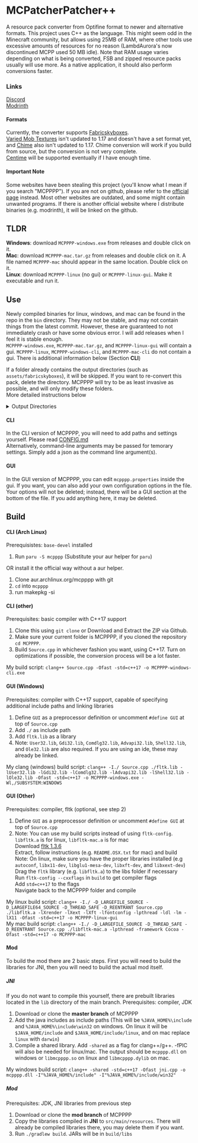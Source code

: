 # MCPatcherPatcher++
A resource pack converter from Optifine format to newer and alternative formats. This project uses C++ as the language. This might seem odd in the Minecraft community, but allows using 25MB of RAM, where other tools use excessive amounts of resources for no reason (LambdAurora's now discontinued MCPP used 50 MB idle). Note that RAM usage varies depending on what is being converted, FSB and zipped resource packs usually will use more. As a native application, it should also perform conversions faster.  

### Links  
[Discord](https://discord.gg/waXJDswsaR)  
[Modrinth](https://modrinth.com/mod/mcpppp)

#### Formats
Currently, the converter supports [Fabricskyboxes](https://modrinth.com/mod/fabricskyboxes).  
[Varied Mob Textures](https://www.curseforge.com/minecraft/mc-mods/varied-mob-textures) isn't updated to 1.17 and doesn't have a set format yet, and [Chime](https://www.curseforge.com/minecraft/mc-mods/chime-fabric) also isn't updated to 1.17. Chime conversion will work if you build from source, but the conversion is not very complete.  
[Centime](https://github.com/SekoiaTree/Centime) will be supported eventually if I have enough time.  

#### Important Note
Some websites have been stealing this project (you'll know what I mean if you search "MCPPPP"). If you are not on github, please refer to the [official page](https://github.com/supsm/MCPPPP) instead. Most other websites are outdated, and some might contain unwanted programs. If there is another official website where I distribute binaries (e.g. modrinth), it will be linked on the github.  

## TLDR
**Windows**: download `MCPPPP-windows.exe` from releases and double click on it.  
**Mac**: download `MCPPPP-mac.tar.gz` from releases and double click on it. A file named `MCPPPP-mac` should appear in the same location. Double click on it.  
**Linux**: download `MCPPPP-linux` (no gui) or `MCPPPP-linux-gui`. Make it executable and run it.  

## Use
Newly compiled binaries for linux, windows, and mac can be found in the repo in the `bin` directory. They may not be stable, and may not contain things from the latest commit. However, these are guaranteed to not immediately crash or have some obvious error. I will add releases when I feel it is stable enough.  
`MCPPPP-windows.exe`, `MCPPPP-mac.tar.gz`, and `MCPPPP-linux-gui` will contain a gui.
`MCPPPP-linux`, `MCPPPP-windows-cli`, and `MCPPPP-mac-cli` do not contain a gui. There is additional information below (Section **CLI**)  
  
If a folder already contains the output directories (such as `assets/fabricskyboxes`), it will be skipped. If you want to re-convert this pack, delete the directory. MCPPPP will try to be as least invasive as possible, and will only modify these folders.  
More detailed instructions below  
<details>
  <summary>Output Directories</summary>

  Fabricskyboxes: `assets/fabricskyboxes/sky`  
  Varied Mob Textures: `assets/minecraft/varied/textures/entity`  
  Chime: `assets/mcpppp`, `assets/minecraft/overrides`
</details>


#### CLI
In the CLI version of MCPPPP, you will need to add paths and settings yourself. Please read [CONFIG.md](CONFIG.md)  
Alternatively, command-line arguments may be passed for temorary settings. Simply add a json as the command line argument(s). 

#### GUI
In the GUI version of MCPPPP, you can edit `mcpppp.properties` inside the gui. If you want, you can also add your own configuration options in the file. Your options will not be deleted; instead, there will be a GUI section at the bottom of the file. If you add anything here, it may be deleted.  

## Build

#### CLI (Arch Linux)
Prerequisistes: `base-devel` installed
1. Run `paru -S mcpppp` (Substitute your aur helper for `paru`)

OR install it the official way without a aur helper.

1. Clone aur.archlinux.org/mcpppp with git
2. `cd` into `mcpppp`
3. run makepkg -si

#### CLI (other)
Prerequisites: basic compiler with C++17 support  
1. Clone this using `git clone` or Download and Extract the ZIP via Github.  
2. Make sure your current folder is MCPPPP, if you cloned the repository `cd MCPPPP`.  
3. Build `Source.cpp` in whichever fashion you want, using C++17. Turn on optimizations if possible, the conversion process will be a lot faster.  

My build script: `clang++ Source.cpp -Ofast -std=c++17 -o MCPPPP-windows-cli.exe`  

#### GUI (Windows)
Prerequisites: compiler with C++17 support, capable of specifying additional include paths and linking libraries  
1. Define `GUI` as a preprocessor definition or uncomment `#define GUI` at top of `Source.cpp`  
2. Add `./` as include path  
3. Add `fltk.lib` as a library  
4. Note: `User32.lib`, `Gdi32.lib`, `Comdlg32.lib`, `Advapi32.lib`, `Shell32.lib`, and `Ole32.lib` are also required. If you are using an ide, these may already be linked.  

My clang (windows) build script: `clang++ -I./ Source.cpp ./fltk.lib -lUser32.lib -lGdi32.lib -lComdlg32.lib -lAdvapi32.lib -lShell32.lib -lOle32.lib -Ofast -std=c++17 -o MCPPPP-windows.exe -Wl,/SUBSYSTEM:WINDOWS`  

#### GUI (Other)
Prerequisites: compiler, fltk (optional, see step 2)  
1. Define `GUI` as a preprocessor definition or uncomment `#define GUI` at top of `Source.cpp`  
2. Note: You can use my build scripts instead of using `fltk-config`. `libfltk.a` is for linux, `libfltk-mac.a` is for mac  
Download [fltk 1.3.6](https://github.com/fltk/fltk/releases/tag/release-1.3.6)  
Extract, follow instructions (e.g. `README.OSX.txt` for mac) and build  
Note: On linux, make sure you have the proper libraries installed (e.g `autoconf`, `libx11-dev`, `libglu1-mesa-dev`, `libxft-dev`, and `libxext-dev`)  
Drag the `fltk` library (e.g. `libfltk.a`) to the libs folder if necessary  
Run `fltk-config --cxxflags` in `build` to get compiler flags  
Add `std=c++17` to the flags  
Navigate back to the MCPPPP folder and compile  

My linux build script: `clang++ -I./ -D_LARGEFILE_SOURCE -D_LARGEFILE64_SOURCE -D_THREAD_SAFE -D_REENTRANT Source.cpp ./libfltk.a -lXrender -lXext -lXft -lfontconfig -lpthread -ldl -lm -lX11 -Ofast -std=c++17 -o MCPPPP-linux-gui`  
My mac build script: `clang++ -I./ -D_LARGEFILE_SOURCE -D_THREAD_SAFE -D_REENTRANT Source.cpp ./libfltk-mac.a -lpthread -framework Cocoa -Ofast -std=c++17 -o MCPPPP-mac`  

#### Mod
To build the mod there are 2 basic steps. First you will need to build the libraries for JNI, then you will need to build the actual mod itself.  
##### JNI
If you do not want to compile this yourself, there are prebuilt libraries located in the `lib` directory of the main branch.
Prerequisites: compiler, JDK  
1. Download or clone the **master branch** of MCPPPP  
2. Add the java includes as include paths (This will be `%JAVA_HOME%\include` and `%JAVA_HOME%\include\win32` on windows. On linux it will be `$JAVA_HOME/include` and `$JAVA_HOME/include/linux`, and on mac replace `linux` with `darwin`)  
3. Compile a shared library. Add `-shared` as a flag for clang++/g++. -fPIC will also be needed for linux/mac. The output should be `mcpppp.dll` on windows or `libmcpppp.so` on linux and `libmcpppp.dylib` on mac.  

My windows build script: `clang++ -shared -std=c++17 -Ofast jni.cpp -o mcpppp.dll -I"%JAVA_HOME%/include" -I"%JAVA_HOME%/include/win32"`

##### Mod
Prerequisites: JDK, JNI libraries from previous step
1. Download or clone the **mod branch** of MCPPPP  
2. Copy the libraries compiled in **JNI** to `src/main/resources`. There will already be compiled libraries there, you may delete them if you want.  
3. Run `./gradlew build`. JARs will be in `build/libs`  
